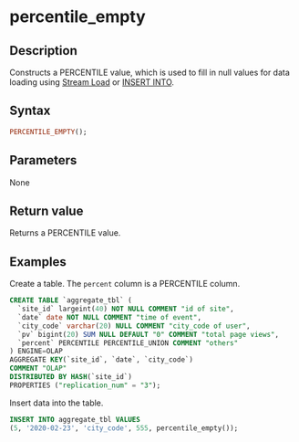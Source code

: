 # percentile_empty

## Description

Constructs a PERCENTILE value, which is used to fill in null values for data loading using [Stream Load](../../../loading/StreamLoad.md) or [INSERT INTO](../../../loading/InsertInto.md).

## Syntax

```Haskell
PERCENTILE_EMPTY();
```

## Parameters

None

## Return value

Returns a PERCENTILE value.

## Examples

Create a table. The `percent` column is a PERCENTILE column.

```sql
CREATE TABLE `aggregate_tbl` (
  `site_id` largeint(40) NOT NULL COMMENT "id of site",
  `date` date NOT NULL COMMENT "time of event",
  `city_code` varchar(20) NULL COMMENT "city_code of user",
  `pv` bigint(20) SUM NULL DEFAULT "0" COMMENT "total page views",
  `percent` PERCENTILE PERCENTILE_UNION COMMENT "others"
) ENGINE=OLAP
AGGREGATE KEY(`site_id`, `date`, `city_code`)
COMMENT "OLAP"
DISTRIBUTED BY HASH(`site_id`)
PROPERTIES ("replication_num" = "3");
```

Insert data into the table.

```sql
INSERT INTO aggregate_tbl VALUES
(5, '2020-02-23', 'city_code', 555, percentile_empty());
```

